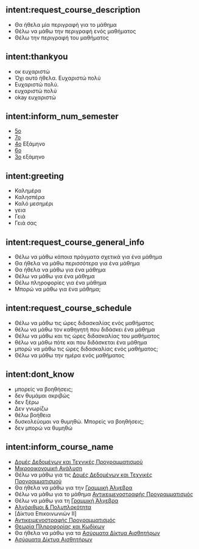 ## intent:request_course_description
- Θα ήθελα μία περιγραφή για το μάθημα
- Θέλω να μάθω την περιγραφή ενός μαθήματος
- Θέλω την περιγραφή του μαθήματος

## intent:thankyou
- οκ ευχαριστώ
- Όχι αυτό ήθελα. Ευχαριστώ πολύ
- Ευχαριστώ πολύ.
- ευχαριστώ πολύ
- okay ευχαριστώ

## intent:inform_num_semester
- [5ο](num_semester)
- [7ο](num_semester)
- [4ο](num_semester) Εξάμηνο
- [6ο](num_semester)
- [3ο](num_semester) εξάμηνο

## intent:greeting
- Καλημέρα
- Καλησπέρα
- Καλό μεσημέρι
- γεια
- Γειά
- Γειά σας

## intent:request_course_general_info
- Θέλω να μάθω κάποια πράγματα σχετικά για ένα μάθημα
- Θα ήθελα να μάθω περισσότερα για ένα μάθημα
- Θα ήθελα να μάθω για ένα μάθημα
- Θέλω να μάθω για ένα μάθημα
- Θέλω πληροφορίες για ένα μάθημα
- Μπορώ να μάθω για ένα μάθημα;

## intent:request_course_schedule
- Θέλω να μάθω τις ώρες διδασκαλίας ενός μαθήματος
- θέλω να μάθω τον καθηγητή που διδάσκει ένα μάθημα
- Θέλω να μάθω και τις ώρες διδασκαλίας του μαθήματος
- θέλω να μάθω πότε και που διδάσκεται ένα μάθημα
- μπορώ να μάθω τις ώρες διδασκαλίας ενός μαθήματος;
- Θέλω να μάθω την ημέρα ενός μαθήματος

## intent:dont_know
- μπορείς να βοηθήσεις;
- δεν θυμάμαι ακριβώς
- δεν ξέρω
- Δεν γνωρίζω
- θέλω βοήθεια
- δυσκολεύομαι να θυμηθώ. Μπορείς να βοηθήσεις;
- δεν μπορώ να θυμηθώ

## intent:inform_course_name
- [Δομές Δεδομένων και Τεχνικές Προγραμματισμού](course_name)
- [Μικροοικονομική Ανάλυση](course_name)
- Θέλω να μάθω για τις [Δομές Δεδομένων και Τεχνικές Προγραμματισμού](course_name)
- Θα ήθελα να μάθω για την [Γραμμική Άλγεβρα](course_name)
- Θέλω να μάθω για το μάθημα [Αντικειμενοστραφής Προγραμματισμός](course_name)
- Θέλω να μάθω για τη [Γραμμική Άλγεβρα](course_name)
- [Αλγόριθμοι & Πολυπλοκότητα](course_name)
- [Δίκτυα Επικοινωνιών II]
- [Αντικειμενοστραφής Προγραμματισμός](course_name)
- [Θεωρία Πληροφορίας και Κωδίκων](course_name)
- Θα ήθελα να μάθω για τα [Ασύρματα Δίκτυα Αισθητήρων](course_name)
- [Ασύρματα Δίκτυα Αισθητήρων](course_name)
